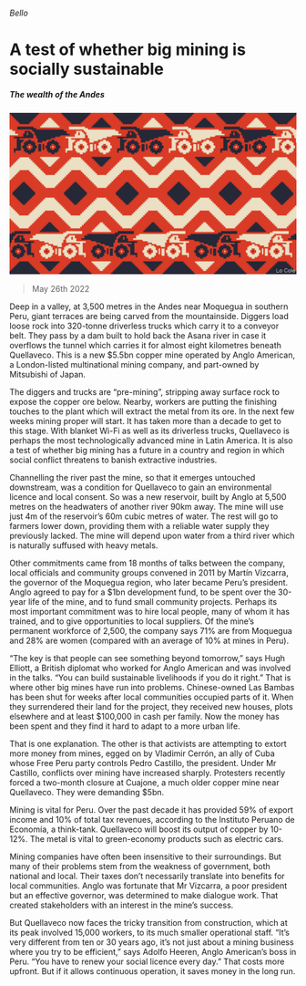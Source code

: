 ###### Bello

# A test of whether big mining is socially sustainable 

##### The wealth of the Andes 

![image](images/20220528_AMD001.jpg) 

> May 26th 2022 

Deep in a valley, at 3,500 metres in the Andes near Moquegua in southern Peru, giant terraces are being carved from the mountainside. Diggers load loose rock into 320-tonne driverless trucks which carry it to a conveyor belt. They pass by a dam built to hold back the Asana river in case it overflows the tunnel which carries it for almost eight kilometres beneath Quellaveco. This is a new $5.5bn copper mine operated by Anglo American, a London-listed multinational mining company, and part-owned by Mitsubishi of Japan.

The diggers and trucks are “pre-mining”, stripping away surface rock to expose the copper ore below. Nearby, workers are putting the finishing touches to the plant which will extract the metal from its ore. In the next few weeks mining proper will start. It has taken more than a decade to get to this stage. With blanket Wi-Fi as well as its driverless trucks, Quellaveco is perhaps the most technologically advanced mine in Latin America. It is also a test of whether big mining has a future in a country and region in which social conflict threatens to banish extractive industries.

Channelling the river past the mine, so that it emerges untouched downstream, was a condition for Quellaveco to gain an environmental licence and local consent. So was a new reservoir, built by Anglo at 5,500 metres on the headwaters of another river 90km away. The mine will use just 4m of the reservoir’s 60m cubic metres of water. The rest will go to farmers lower down, providing them with a reliable water supply they previously lacked. The mine will depend upon water from a third river which is naturally suffused with heavy metals.

Other commitments came from 18 months of talks between the company, local officials and community groups convened in 2011 by Martín Vizcarra, the governor of the Moquegua region, who later became Peru’s president. Anglo agreed to pay for a $1bn development fund, to be spent over the 30-year life of the mine, and to fund small community projects. Perhaps its most important commitment was to hire local people, many of whom it has trained, and to give opportunities to local suppliers. Of the mine’s permanent workforce of 2,500, the company says 71% are from Moquegua and 28% are women (compared with an average of 10% at mines in Peru). 

“The key is that people can see something beyond tomorrow,” says Hugh Elliott, a British diplomat who worked for Anglo American and was involved in the talks. “You can build sustainable livelihoods if you do it right.” That is where other big mines have run into problems. Chinese-owned Las Bambas has been shut for weeks after local communities occupied parts of it. When they surrendered their land for the project, they received new houses, plots elsewhere and at least $100,000 in cash per family. Now the money has been spent and they find it hard to adapt to a more urban life. 

That is one explanation. The other is that activists are attempting to extort more money from mines, egged on by Vladimir Cerrón, an ally of Cuba whose Free Peru party controls Pedro Castillo, the president. Under Mr Castillo, conflicts over mining have increased sharply. Protesters recently forced a two-month closure at Cuajone, a much older copper mine near Quellaveco. They were demanding $5bn.

Mining is vital for Peru. Over the past decade it has provided 59% of export income and 10% of total tax revenues, according to the Instituto Peruano de Economía, a think-tank. Quellaveco will boost its output of copper by 10-12%. The metal is vital to green-economy products such as electric cars.

Mining companies have often been insensitive to their surroundings. But many of their problems stem from the weakness of government, both national and local. Their taxes don’t necessarily translate into benefits for local communities. Anglo was fortunate that Mr Vizcarra, a poor president but an effective governor, was determined to make dialogue work. That created stakeholders with an interest in the mine’s success. 

But Quellaveco now faces the tricky transition from construction, which at its peak involved 15,000 workers, to its much smaller operational staff. “It’s very different from ten or 30 years ago, it’s not just about a mining business where you try to be efficient,” says Adolfo Heeren, Anglo American’s boss in Peru. “You have to renew your social licence every day.” That costs more upfront. But if it allows continuous operation, it saves money in the long run.





